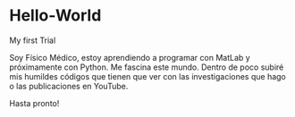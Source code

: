 # Hello-World
My first Trial

Soy Físico Médico, estoy aprendiendo a programar con MatLab y próximamente con Python. Me fascina este mundo. Dentro de poco subiré mis humildes códigos que tienen que ver con las investigaciones que hago o las publicaciones en YouTube.

Hasta pronto!
